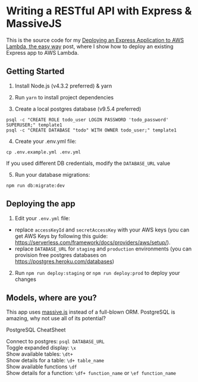 # Writing a RESTful API with Express & MassiveJS
This is the source code for my [Deploying an Express Application to AWS Lambda, the easy way](#) post, where I show how to deploy an existing Express app to AWS Lambda.

## Getting Started
1. Install Node.js (v4.3.2 preferred) & yarn

2. Run `yarn` to install project dependencies

3. Create a local postgres database (v9.5.4 preferred)
  ```
  psql -c "CREATE ROLE todo_user LOGIN PASSWORD 'todo_password' SUPERUSER;" template1
  psql -c "CREATE DATABASE "todo" WITH OWNER todo_user;" template1
  ```
4. Create your .env.yml file:
  ```
  cp .env.example.yml .env.yml
  ```
  If you used different DB credentials, modify the `DATABASE_URL` value

5. Run your database migrations:
  ```
  npm run db:migrate:dev
  ```

## Deploying the app
1. Edit your `.env.yml` file:
  - replace `accessKeyId` and `secretAccessKey` with your AWS keys (you can get AWS Keys by following this guide: https://serverless.com/framework/docs/providers/aws/setup/).
  - replace `DATABASE_URL` for `staging` and `production` environments (you can provision free postgres databases on https://postgres.heroku.com/databases)

2. Run `npm run deploy:staging` or `npm run deploy:prod` to deploy your changes

## Models, where are you?
This app uses [massive.js](https://github.com/robconery/massive-js) instead of a full-blown ORM. PostgreSQL is amazing, why not use all of its potential?

PostgreSQL CheatSheet

Connect to postgres: `psql DATABASE_URL`  
Toggle expanded display: `\x`  
Show available tables: `\dt+`  
Show details for a table: `\d+ table_name`  
Show available functions `\df`  
Show details for a function: `\df+ function_name` or `\ef function_name`  
